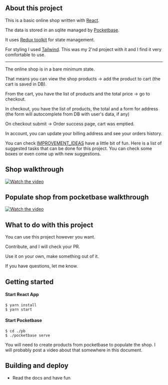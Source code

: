 ## About this project
This is a basic online shop written with [React](https://react.dev). 

The data is stored in an sqlite managed by [Pocketbase](https://pocketbase.io/docs/).

It uses [Redux toolkit](https://redux-toolkit.js.org) for state management. 

For styling I used [Tailwind](https://tailwindcss.com). This was my 2'nd project with it and I find it very comfortable to use.

---

The online shop is in a bare minimum state.

That means you can view the shop products -> add the product to cart (the cart is saved in DB).

From the cart, you have the list of products and the total price -> go to checkout.

In checkout, you have the list of products, the total and a form for address (the form will autocomplete from DB with user's data, if any)

On checkout submit -> Order success page, cart was emptied.

In account, you can update your billing address and see your orders history.

You can check [IMPROVEMENT_IDEAS](/IMPROVEMENT_IDEAS.md) have a little bit of fun. Here is a list of suggested tasks that can be done for this project. You can check some boxes or even come up with new suggestions.

## Shop walkthrough
[![Watch the video](https://i.vimeocdn.com/video/1926300589-cf5bc284a879f6f5ba31b7e5123c6bbfc367f70d7b7b485004ef8546cea3a326-d?mw=3500&mh=1391&q=70)](https://player.vimeo.com/video/1009153081)

## Populate shop from pocketbase walkthrough
[![Watch the video](https://i.vimeocdn.com/video/1926300444-7a8ce1c3367b7d42db495fa555079e2294505975527bd4b7eb19cfb6585f1367-d?mw=3500&mh=1391&q=70)](https://player.vimeo.com/video/1009153059)

## What to do with this project
You can use this project however you want.

Contribute, and I will check your PR.

Use it on your own, make something out of it.

If you have questions, let me know.


## Getting started
#### Start React App
```
$ yarn install
$ yarn start
```

#### Start Pocketbase
```
$ cd ./pb
$ ./pocketbase serve
```

You will need to create products from pocketbase to populate the shop. I will probably post a video about that somewhere in this document.

## Building and deploy
-  Read the docs and have fun




